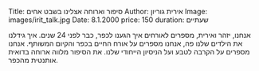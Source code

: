Title: סיפור וארוחה אצלינו בשבט אחים
Author: אירית גוריון
Image: images/irit_talk.jpg
Date: 8.1.2000
price: 150
duration: שעתיים

אנחנו, יזהר ואירית, מספרים לאורחים איך הגענו לכפר, כבר לפני 24 שנים. איך גידלנו את הילדים שלנו פה, אנחנו מספרים על אורח החיים בכפר והקיום המשותף. אנחנו מספרים על הקרבה לטבע ועל הניסיון הייחודי שלנו. את הסיפור מלווה ארוחה בדואית אותנטית מהכפר.
